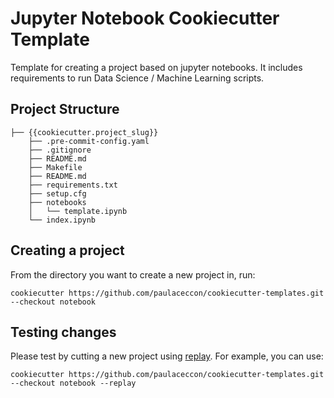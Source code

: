 # Jupyter Notebook Cookiecutter Template

Template for creating a project based on jupyter notebooks.
It includes requirements to run Data Science / Machine Learning scripts.

## Project Structure

```
├── {{cookiecutter.project_slug}}
    ├── .pre-commit-config.yaml
    ├── .gitignore
    ├── README.md
    ├── Makefile
    ├── README.md
    ├── requirements.txt
    ├── setup.cfg
    ├── notebooks
    │   └── template.ipynb
    └── index.ipynb
```

## Creating a project

From the directory you want to create a new project in, run:
```shell
cookiecutter https://github.com/paulaceccon/cookiecutter-templates.git --checkout notebook
```

## Testing changes
Please test by cutting a new project using [replay](https://cookiecutter.readthedocs.io/en/2.0.2/advanced/replay.html). For example, you can use:

```shell
cookiecutter https://github.com/paulaceccon/cookiecutter-templates.git --checkout notebook --replay
```